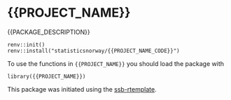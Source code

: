 # {{PROJECT_NAME}}

{{PACKAGE_DESCRIPTION}}

```
renv::init()
renv::install("statisticsnorway/{{PROJECT_NAME_CODE}}")
```
To use the functions in `{{PROJECT_NAME}}` you should load the package with

```
library({{PROJECT_NAME}})
```

This package was initiated using the [ssb-rtemplate](https://github.com/statisticsnorway/fellesr).
